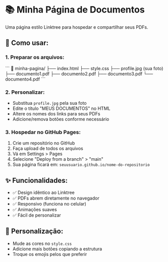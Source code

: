 # 📚 Minha Página de Documentos

Uma página estilo Linktree para hospedar e compartilhar seus PDFs.

## 🚀 Como usar:

### 1. Preparar os arquivos:
\`\`\`
📁 minha-pagina/
├── index.html
├── style.css
├── profile.jpg (sua foto)
├── documento1.pdf
├── documento2.pdf
├── documento3.pdf
└── documento4.pdf
\`\`\`

### 2. Personalizar:
- Substitua `profile.jpg` pela sua foto
- Edite o título "MEUS DOCUMENTOS" no HTML
- Altere os nomes dos links para seus PDFs
- Adicione/remova botões conforme necessário

### 3. Hospedar no GitHub Pages:

1. Crie um repositório no GitHub
2. Faça upload de todos os arquivos
3. Vá em Settings > Pages
4. Selecione "Deploy from a branch" > "main"
5. Sua página ficará em: `seuusuario.github.io/nome-do-repositorio`

## ✨ Funcionalidades:
- ✅ Design idêntico ao Linktree
- ✅ PDFs abrem diretamente no navegador
- ✅ Responsivo (funciona no celular)
- ✅ Animações suaves
- ✅ Fácil de personalizar

## 🎨 Personalização:
- Mude as cores no `style.css`
- Adicione mais botões copiando a estrutura
- Troque os emojis pelos que preferir
